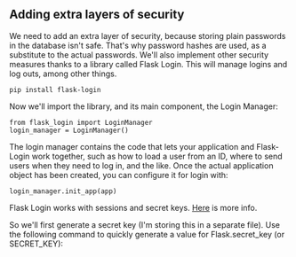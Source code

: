 ## Adding extra layers of security

We need to add an extra layer of security, because storing plain passwords in the database isn't safe. That's why password hashes are used, as a substitute to the actual passwords. We'll also implement other security measures thanks to a library called Flask Login. This will manage logins and log outs, among other things.

```
pip install flask-login
```
Now we'll import the library, and its main component, the Login Manager:

```
from flask_login import LoginManager
login_manager = LoginManager()
```

The login manager contains the code that lets your application and Flask-Login work together, such as how to load a user from an ID, where to send users when they need to log in, and the like. Once the actual application object has been created, you can configure it for login with:

```
login_manager.init_app(app)
```

Flask Login works with sessions and secret keys. [Here](https://flask.palletsprojects.com/en/latest/quickstart/#sessions) is more info.

So we'll first generate a secret key (I'm storing this in a separate file). Use the following command to quickly generate a value for Flask.secret_key (or SECRET_KEY):
